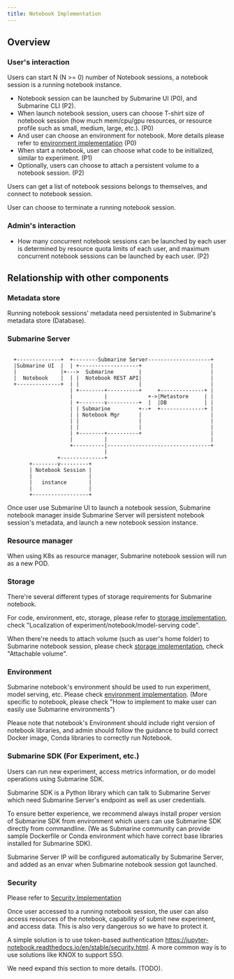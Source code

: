 ```yaml
---
title: Notebook Implementation
---
```


<!--
   Licensed to the Apache Software Foundation (ASF) under one or more
   contributor license agreements.  See the NOTICE file distributed with
   this work for additional information regarding copyright ownership.
   The ASF licenses this file to You under the Apache License, Version 2.0
   (the "License"); you may not use this file except in compliance with
   the License.  You may obtain a copy of the License at
   http://www.apache.org/licenses/LICENSE-2.0
   Unless required by applicable law or agreed to in writing, software
   distributed under the License is distributed on an "AS IS" BASIS,
   WITHOUT WARRANTIES OR CONDITIONS OF ANY KIND, either express or implied.
   See the License for the specific language governing permissions and
   limitations under the License.
-->

## Overview

### User's interaction

Users can start N (N >= 0) number of Notebook sessions, a notebook session is a running notebook instance.

- Notebook session can be launched by Submarine UI (P0), and Submarine CLI (P2). 
- When launch notebook session, users can choose T-shirt size of notebook session (how much mem/cpu/gpu resources, or resource profile such as small, medium, large, etc.). (P0)
- And user can choose an environment for notebook. More details please refer to [environment implementation](./environments-implementation.md) (P0)
- When start a notebook, user can choose what code to be initialized, similar to experiment. (P1)
- Optionally, users can choose to attach a persistent volume to a notebook session. (P2)

Users can get a list of notebook sessions belongs to themselves, and connect to notebook session. 

User can choose to terminate a running notebook session.

### Admin's interaction 

- How many concurrent notebook sessions can be launched by each user is determined by resource quota limits of each user, and maximum concurrent notebook sessions can be launched by each user. (P2)

## Relationship with other components

### Metadata store

Running notebook sessions' metadata need persistented in Submarine's metadata store (Database).

### Submarine Server

```

  +--------------+  +--------Submarine Server--------------------+
  |Submarine UI  |  | +-------------------+                      |
  |              |+--->  Submarine        |                      |
  |  Notebook    |  | |  Notebook REST API|                      |
  +--------------+  | |                   |                      |
                    | +--------+----------+     +--------------+ |
                    |          |             +->|Metastore     | |
                    | +--------v----------+  |  |DB            | |
                    | | Submarine         +--+  +--------------+ |
                    | | Notebook Mgr      |                      |
                    | |                   |                      |
                    | |                   |                      |
                    | +--------+----------+                      |
                    |          |                                 |
                    +----------|---------------------------------+
                               |
                +--------------+
       +--------v---------+
       | Notebook Session |
       |                  |
       |   instance       |
       |                  |
       +------------------+
```

Once user use Submarine UI to launch a notebook session, Submarine notebook manager inside Submarine Server will persistent notebook session's metadata, and launch a new notebook session instance. 

### Resource manager

When using K8s as resource manager, Submarine notebook session will run as a new POD.

### Storage

There're several different types of storage requirements for Submarine notebook. 

For code, environment, etc, storage, please refer to [storage implementation](./storage-implementation.md), check "Localization of experiment/notebook/model-serving code".

When there're needs to attach volume (such as user's home folder) to Submarine notebook session, please check [storage implementation](./storage-implementation.md), check "Attachable volume".

### Environment

Submarine notebook's environment should be used to run experiment, model serving, etc. Please check [environment implementation](./environments-implementation.md). (More specific to notebook, please check "How to implement to make user can easily use Submarine environments")

Please note that notebook's Environment should include right version of notebook libraries, and admin should follow the guidance to build correct Docker image, Conda libraries to correctly run Notebook.

### Submarine SDK (For Experiment, etc.)

Users can run new experiment, access metrics information, or do model operations using Submarine SDK. 

Submarine SDK is a Python library which can talk to Submarine Server which need Submarine Server's endpoint as well as user credentials.

To ensure better experience, we recommend always install proper version of Submarine SDK from environment which users can use Submarine SDK directly from commandline. (We as Submarine community can provide sample Dockerfile or Conda environment which have correct base libraries installed for Submarine SDK).

Submarine Server IP will be configured automatically by Submarine Server, and added as an envar when Submarine notebook session got launched.

### Security 

Please refer to [Security Implementation](./wip-designs/security-implementation.md)

Once user accessed to a running notebook session, the user can also access resources of the notebook, capability of submit new experiment, and access data. This is also very dangerous so we have to protect it. 

A simple solution is to use token-based authentication https://jupyter-notebook.readthedocs.io/en/stable/security.html. A more common way is to use solutions like KNOX to support SSO. 

We need expand this section to more details. (TODO).
